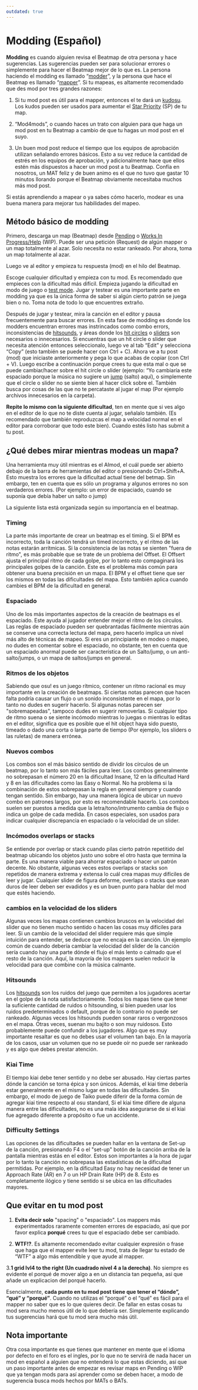```yaml
---
outdated: true
---
```


# Modding (Español)

**Modding** es cuando alguien revisa el Beatmap de otra persona y hace sugerencias. Las sugerencias pueden ser para solucionar errores o simplemente para hacer el Beatmap mejor de lo que es. La persona haciendo el modding es llamado “[modder](/wiki/Glossary)”, y la persona que hace el Beatmap es llamado “[mapper](/wiki/Glossary)”. Si tu mapeas, es altamente recomendado que des mod por tres grandes razones:

1. Si tu mod post es útil para el mapper, entonces el te dará un [kudosu](/wiki/Glossary). Los kudos pueden ser usados para aumentar el [Star Priority](/wiki/Glossary) (SP) de tu map.

2. “Mod4mods”, o cuando haces un trato con alguien para que haga un mod post en tu Beatmap a cambio de que tu hagas un mod post en el suyo.

3. Un buen mod post reduce el tiempo que los equipos de aprobación utilizan señalando errores básicos. Esto a su vez reduce la cantidad de estrés en los equipos de aprobación, y adicionalmente hace que ellos estén más dispuestos a hacer un mod post a tu Beatmap. Confía en nosotros, un MAT feliz y de buen animo es el que no tuvo que gastar 10 minutos llorando porque el Beatmap obviamente necesitaba muchos más mod post.

Si estás aprendiendo a mapear o ya sabes cómo hacerlo, modear es una buena manera para mejorar tus habilidades del mapeo.

## Método básico de modding

Primero, descarga un map (Beatmap) desde [Pending](/wiki/Beatmaps) o [Works In Progress/Help](/wiki/Glossary) (WIP). Puede ser una petición (Request) de algún mapper o un map totalmente al azar. Solo necesita no estar rankeado. Por ahora, toma un map totalmente al azar.

Luego ve al editor y empieza tu respuesta (mod) en el hilo del Beatmap.

Escoge cualquier dificultad y empieza con tu mod. Es recomendado que empieces con la dificultad más difícil. Empieza jugando la dificultad en modo de juego o [test mode](/wiki/Glossary). Jugar y testear es una importante parte en modding ya que es la única forma de saber si algún cierto patrón se juega bien o no. Toma nota de todo lo que encuentres extraño.

Después de jugar y testear, mira la canción en el editor y pausa frecuentemente para buscar errores. En esta fase de modding es donde los modders encuentran errores mas instrincados como combo errors, inconsistencias de [hitsounds](/wiki/Glossary), y áreas donde los [hit circles](/wiki/Hit_Objects) o [sliders](/wiki/Hit_Objects) son necesarios o innecesarios. Si encuentras que un hit circle o slider que necesita atención entonces seleccionalo, luego ve al tab “Edit” y selecciona “Copy” (esto también se puede hacer con Ctrl + C). Ahora ve a tu post (mod) que iniciaste anteriormente y pega lo que acabas de copiar (con Ctrl + V). Luego escribe a continuación porque crees tu que esta mal o que se puede cambiar/hacer sobre el hit circle o slider (ejemplo: “Yo cambiaría este espaciado porque la música no sugiere un [jump](/wiki/Mapping_Techniques/Jumps) (salto) aquí), o simplemente que el circle o slider no se siente bien al hacer click sobre el. También busca por cosas de las que no te percataste al jugar el map (Por ejemplo archivos innecesarios en la carpeta).

**Repite lo mismo con la siguiente dificultad**, ten en mente que si ves algo en el editor de lo que no te diste cuenta al jugar, señalalo también. (Es recomendado que también reproduzcas el map a velocidad normal en el editor para corroborar que todo este bien). Cuando estés listo has submit a tu post.

## ¿Qué debes mirar mientras modeas un mapa?

Una herramienta muy útil mientras es el AImod, el cuál puede ser abierto debajo de la barra de herramientas del editor o presionando Ctrl+Shift+A. Esto muestra los errores que la dificultad actual tiene del betmap. Sin embargo, ten en cuenta que es sólo un programa y algunos errores no son verdaderos errores. (Por ejemplo: un error de espaciado, cuando se suponía que debía haber un salto o jump)

La siguiente lista está organizada según su importancia en el beatmap.

### Timing

La parte más importante de crear un beatmap es el timing. Si el BPM es incorrecto, toda la canción tendrá un timed incorrecto, y el ritmo de las notas estarán arrítmicas. Si la consistencia de las notas se sienten "fuera de ritmo", es más probable que se trate de un problema del Offset. El Offsert ajusta el principal ritmo de cada golpe, por lo tanto esto compaginará los principales golpes de la canción. Este es el problema más común para obtener una buena precisión en un mapa. El BPM y el offset tiene que ser los mismos en todas las dificultades del mapa. Esto también aplica cuando cambies el BPM de la dificultad en general.

### Espaciado

Uno de los más importantes aspectos de la creación de beatmaps es el espaciado. Este ayuda al jugador entender mejor el ritmo de los círculos. Las reglas de espaciado pueden ser quebrantadas fácilmente mientras aún se conserve una correcta lectura del mapa, pero hacerlo implica un nivel más alto de técnicas de mapeo. Si eres un principiante en modeo o mapeo, no dudes en comentar sobre el espaciado, no obstante, ten en cuenta que un espaciado anormal puede ser característica de un Salto/jump, o un anti-salto/jumps, o un mapa de saltos/jumps en general.

### Ritmos de los objetos

Sabiendo que osu! es un juego rítmico, contener un ritmo racional es muy importante en la creación de beatmaps. Si ciertas notas parecen que hacen falta podría causar un flujo o un sonido inconsistente en el mapa, por lo tanto no dudes en sugerir hacerlo. Si algunas notas parecen ser "sobremapeadas", tampoco dudes en sugerir removerlas. Si cualquier tipo de ritmo suena o se siente incómodo mientras lo juegas o mientras lo editas en el editor, significa que es posible que el hit object haya sido puesto, timeado o dado una corta o larga parte de tiempo (Por ejemplo, los sliders o las ruletas) de manera errónea.

### Nuevos combos

Los combos son el más básico sentido de dividir los círculos de un beatmap, por lo tanto son más fáciles para leer. Los combos generalmente no sobrepasan el número 20 en la dificultad Insane, 12 en la dificultad Hard y 8 en las dificultades como las Easy o Normal. No ha problema si la combinación de estos sobrepasan la regla en general siempre y cuando tengan sentido. Sin embargo, hay una manera lógica de ubicar un nuevo combo en patrones largos, por esto es recomendable hacerlo. Los combos suelen ser puestos a medida que la letra/tono/intrumento cambia de flujo o indica un golpe de cada medida. En casos especiales, son usados para indicar cualquier discrepancia en espaciado o la velocidad de un slider.

### Incómodos overlaps or stacks

Se entiende por overlap or stack cuando pilas cierto patrón repetitido del beatmap ubicando los objetos justo uno sobre el otro hasta que termina la parte. Es una manera viable para ahorrar espaciado o hacer un patrón decente. No obstante, algunas veces estos overlaps or stacks son repetidos de manera extrema y extensa lo cuál crea mapas muy difíciles de leer y jugar. Cualquier slider de figura deforme, overlaps o stacks que sean duros de leer deben ser evadidos y es un buen punto para hablar del mod que estés haciendo.

### cambios en la velocidad de los sliders

Algunas veces los mapas contienen cambios bruscos en la velocidad del slider que no tienen mucho sentido o hacen las cosas muy difíciles para leer. Si un cambio de la velocidad del slider requiere más que simple intuición para entender, se deduce que no encaja en la canción. Un ejemplo común de cuando debería cambiar la velocidad del slider de la canción sería cuando hay una parte dónde el flujo el más lento o calmado que el resto de la canción. Aquí, la mayoría de los mappers suelen reducir la velocidad para que combine con la música calmante.

### Hitsounds

Los [hitsounds](/wiki/Glossary) son los ruidos del juego que permiten a los jugadores acertar en el golpe de la nota satisfactoriamente. Todos los mapas tiene que tener la suficiente cantidad de ruidos o hitsounding, si bien pueden usar los ruidos predeterminados o default, porque de lo contrario no puede ser rankeado. Algunas veces los hitsounds pueden sonar raros o vergonzosos en el mapa. Otras veces, suenan mu bajito o son muy ruidosos. Esto probablemente puede confundir a los jugadores. Algo que es muy importante resaltar es que no debes usar el volumen tan bajo. En la mayoría de los casos, usar un volumen que no se puede oír no puede ser rankeado y es algo que debes prestar atención.

### Kiai Time

El tiempo kiai debe tener sentido y no debe ser abusado. Hay ciertas partes dónde la canción se torna épica y son únicos. Además, el kiai time debería estar generalmente en el mismo lugar en todas las dificultades. Sin embargo, el modo de juego de Taiko puede diferir de la forma común de agregar kiai time respecto al osu standard, Si el kiai time difiere de alguna manera entre las dificultades, no es una mala idea asegurarse de si el kiai fue agregado diferente a propósito o fue un accidente.

### Difficulty Settings

Las opciones de las dificultades se pueden hallar en la ventana de Set-up de la canción, presionando F4 o el "set-up" botón de la canción arriba de la pantalla mientras estás en el editor. Estos son importantes a la hora de jugar por lo tanto la canción no sobrepasa las estadísticas de la dificultad permitidas. Por ejemplo, en la dificultad Easy no hay necesidad de tener un Approach Rate (AR) en 7 o un HP Drain Rate (HP) de 8. Esto es completamente ilógico y tiene sentido si se ubica en las dificultades mayores.

## Que evitar en tu mod post

1. **Evita decir solo** "spacing" o "espaciado". Los mappers más experimentados raramente comenten errores de espaciado, así que por favor explica **porqué** crees tu que el espaciado debe ser cambiado.

2. **WTF!?**. Es altamente recomendado evitar cualquier expresión o frase que haga que el mapper evite leer tu mod, trata de llegar tu estado de “WTF” a algo más entendible y que ayude al mapper.

3.**1 grid lvl4 to the right (Un cuadrado nivel 4 a la derecha)**. No siempre es evidente el porqué de mover algo a en un distancia tan pequeña, asi que añade un explicacion del porqué hacerlo.

Esencialmente, **cada punto en tu mod post tiene que tener el “dónde”, “qué” y “porqué”**. Cuando no utilizas el “porqué” o el “qué” es fácil para el mapper no saber que es lo que quieres decir. De fallar en estas cosas tu mod sera mucho menos útil de lo que debería ser. Simplemente explicando tus sugerencias hará que tu mod sera mucho más útil.

## Nota importante

Otra cosa importante es que tienes que mantener en mente que el idioma por defecto en el foro es el ingles, por lo que no te servirá de nada hacer un mod en español a alguien que no entenderá lo que estas diciendo, así que un paso importante antes de empezar es revisar maps en Pending o WIP que ya tengan mods para así aprender como se deben hacer, a modo de sugerencia busca mods hechos por MATs o BATs.
